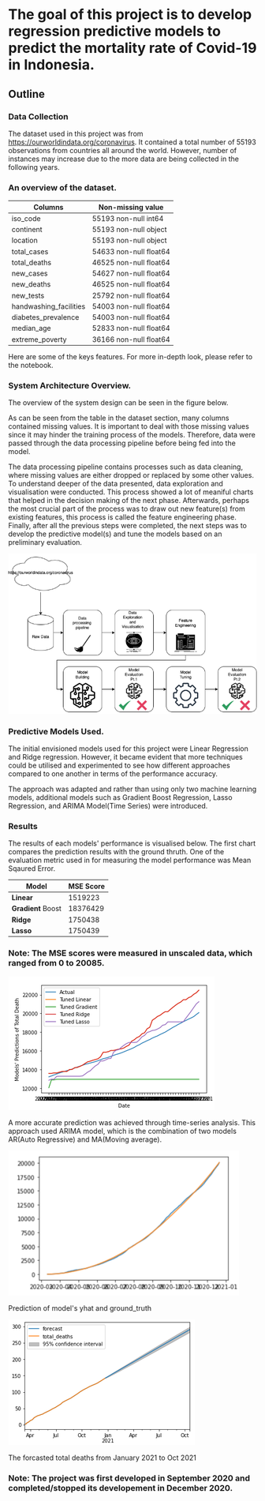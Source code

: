 # The goal of this project is to develop regression predictive models to predict the mortality rate of Covid-19 in Indonesia.


## Outline
### Data Collection
The dataset used in this project was from https://ourworldindata.org/coronavirus. It contained a total number of 55193 observations from countries all around the world. However, number of instances may increase due to the more data are being collected in the following years.

### An overview of the dataset.
Columns | Non-missing value
--- | ---
iso_code | 55193 non-null  int64
continent | 55193 non-null  object
location | 55193 non-null  object
total_cases | 54633 non-null  float64
total_deaths | 46525 non-null  float64
new_cases | 54627 non-null  float64
new_deaths | 46525 non-null  float64
new_tests | 25792 non-null  float64
handwashing_facilities | 54003 non-null  float64
diabetes_prevalence | 54003 non-null  float64
median_age | 52833 non-null  float64
extreme_poverty | 36166 non-null float64

Here are some of the keys features. For more in-depth look, please refer to the notebook.

### System Architecture Overview.

The overview of the system design can be seen in the figure below.

As can be seen from the table in the dataset section, many columns contained missing values. It is important to deal with those missing values since it may hinder the training process of the models. Therefore, data were passed through the data processing pipeline before being fed into the model.

The data processing pipeline contains processes such as data cleaning, where missing values are either dropped or replaced by some other values. To understand deeper of the data presented, data exploration and visualisation were conducted. This process showed a lot of meaniful charts that helped in the decision making of the next phase. Afterwards, perhaps the most crucial part of the process was to draw out new feature(s) from existing features, this process is called the feature engineering phase. Finally, after all the previous steps were completed, the next steps was to develop the predictive model(s) and tune the models based on an preliminary evaluation. 

<img src="images/systemdesignoverview.png">

### Predictive Models Used.

The initial envisioned models used for this project were Linear Regression and Ridge regression. However, it became evident that more techniques could be utilised and experimented to see how different approaches compared to one another in terms of the performance accuracy.

The approach was adapted and rather than using only two machine learning models, additional models such as Gradient Boost Regression, Lasso Regression, and ARIMA Model(Time Series) were introduced. 

### Results

The results of each models' performance is visualised below. The first chart compares the prediction results with the ground thruth. One of the evaluation metric used in for measuring the model performance was Mean Sqaured Error. 

Model | MSE Score
--- | ---
**Linear** | 1519223
**Gradient** Boost | 18376429
**Ridge** | 1750438
**Lasso** | 1750439

### Note: The MSE scores were measured in unscaled data, which ranged from 0 to 20085.

<img src="images/tuned.png">

A more accurate prediction was achieved through time-series analysis. This approach used ARIMA model, which is the combination of two models AR(Auto Regressive) and MA(Moving average).

<img src="images/arima.png">

Prediction of model's yhat and ground_truth

<img src="images/forecast.png">

The forcasted total deaths from January 2021 to Oct 2021
### Note: The project was first developed in September 2020 and completed/stopped its developement in December 2020.


